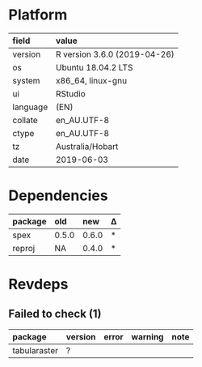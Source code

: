 # Platform

|field    |value                        |
|:--------|:----------------------------|
|version  |R version 3.6.0 (2019-04-26) |
|os       |Ubuntu 18.04.2 LTS           |
|system   |x86_64, linux-gnu            |
|ui       |RStudio                      |
|language |(EN)                         |
|collate  |en_AU.UTF-8                  |
|ctype    |en_AU.UTF-8                  |
|tz       |Australia/Hobart             |
|date     |2019-06-03                   |

# Dependencies

|package |old   |new   |Δ  |
|:-------|:-----|:-----|:--|
|spex    |0.5.0 |0.6.0 |*  |
|reproj  |NA    |0.4.0 |*  |

# Revdeps

## Failed to check (1)

|package      |version |error |warning |note |
|:------------|:-------|:-----|:-------|:----|
|tabularaster |?       |      |        |     |

